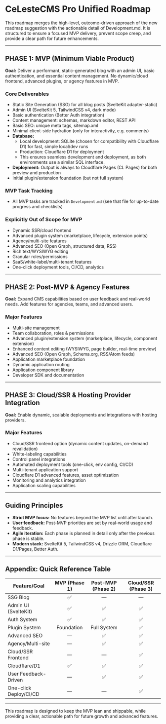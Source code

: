 # CeLesteCMS Pro Unified Roadmap

This roadmap merges the high-level, outcome-driven approach of the new roadmap suggestion with the actionable detail of Development.md. It is structured to ensure a focused MVP delivery, prevent scope creep, and provide a clear path for future enhancements.

---

## PHASE 1: MVP (Minimum Viable Product)
**Goal:** Deliver a performant, static-generated blog with an admin UI, basic authentication, and essential content management. No dynamic/cloud frontend, advanced plugins, or agency features in MVP.

### Core Deliverables
- Static Site Generation (SSG) for all blog posts (SvelteKit adapter-static)
- Admin UI (SvelteKit 5, TailwindCSS v4, dark mode)
- Basic authentication (Better Auth integration)
- Content management: schemas, markdown editor, REST API
- Basic SEO: unique meta tags, sitemap.xml
- Minimal client-side hydration (only for interactivity, e.g. comments)
- **Database:**
  - Local development: SQLite (chosen for compatibility with Cloudflare D1) for fast, simple local/dev runs
  - Production: Cloudflare D1 for deployment
  - This ensures seamless development and deployment, as both environments use a similar SQL interface.
- **Deployment:** Output is always to Cloudflare Pages (CL Pages) for both preview and production
- Initial plugin/extension foundation (but not full system)

### MVP Task Tracking
- All MVP tasks are tracked in `Development.md` (see that file for up-to-date progress and checklists)

### Explicitly Out of Scope for MVP
- Dynamic SSR/cloud frontend
- Advanced plugin system (marketplace, lifecycle, extension points)
- Agency/multi-site features
- Advanced SEO (Open Graph, structured data, RSS)
- Rich text/WYSIWYG editing
- Granular roles/permissions
- SaaS/white-label/multi-tenant features
- One-click deployment tools, CI/CD, analytics

---

## PHASE 2: Post-MVP & Agency Features
**Goal:** Expand CMS capabilities based on user feedback and real-world needs. Add features for agencies, teams, and advanced users.

### Major Features
- Multi-site management
- Team collaboration, roles & permissions
- Advanced plugin/extension system (marketplace, lifecycle, component extension)
- Enhanced content editing (WYSIWYG, page builder, real-time preview)
- Advanced SEO (Open Graph, Schema.org, RSS/Atom feeds)
- Application marketplace foundation
- Dynamic application routing
- Application component library
- Developer SDK and documentation

---

## PHASE 3: Cloud/SSR & Hosting Provider Integration
**Goal:** Enable dynamic, scalable deployments and integrations with hosting providers.

### Major Features
- Cloud/SSR frontend option (dynamic content updates, on-demand revalidation)
- White-labeling capabilities
- Control panel integrations
- Automated deployment tools (one-click, env config, CI/CD)
- Multi-tenant application support
- Cloudflare D1 advanced features, asset optimization
- Monitoring and analytics integration
- Application scaling capabilities

---

## Guiding Principles
- **Strict MVP focus:** No features beyond the MVP list until after launch.
- **User feedback:** Post-MVP priorities are set by real-world usage and feedback.
- **Agile iteration:** Each phase is planned in detail only after the previous phase is stable.
- **Modern stack:** SvelteKit 5, TailwindCSS v4, Drizzle ORM, Cloudflare D1/Pages, Better Auth.

---

## Appendix: Quick Reference Table

| Feature/Goal              | MVP (Phase 1) | Post-MVP (Phase 2) | Cloud/SSR (Phase 3) |
|--------------------------|:-------------:|:------------------:|:-------------------:|
| SSG Blog                 |      ✅       |         —          |         —           |
| Admin UI (SvelteKit)     |      ✅       |         ✅         |         ✅           |
| Auth System              |      ✅       |         ✅         |         ✅           |
| Plugin System            |   Foundation  |     Full System    |         ✅           |
| Advanced SEO             |      —        |         ✅         |         ✅           |
| Agency/Multi-site        |      —        |         ✅         |         ✅           |
| Cloud/SSR Frontend       |      —        |         —          |         ✅           |
| Cloudflare/D1            |      ✅       |         ✅         |         ✅           |
| User Feedback-Driven     |      —        |         ✅         |         ✅           |
| One-click Deploy/CI/CD   |      —        |         —          |         ✅           |

---

This roadmap is designed to keep the MVP lean and shippable, while providing a clear, actionable path for future growth and advanced features.
